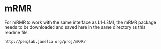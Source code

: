 # mRMR

For mRMR to work with the same interface as L1-LSMI, the mRMR 
package needs to be downloaded and saved here in the same directory 
as this readme file.

    http://penglab.janelia.org/proj/mRMR/
